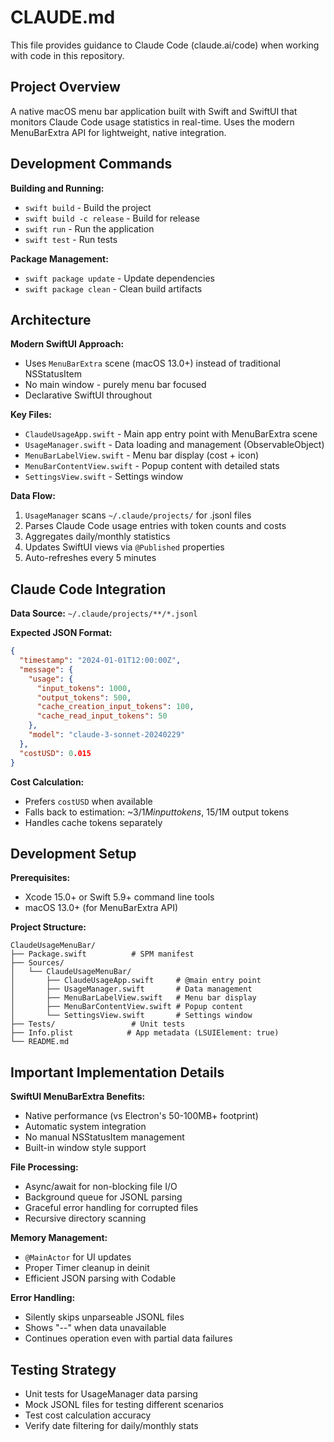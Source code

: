 # CLAUDE.md

This file provides guidance to Claude Code (claude.ai/code) when working with code in this repository.

## Project Overview

A native macOS menu bar application built with Swift and SwiftUI that monitors Claude Code usage statistics in real-time. Uses the modern MenuBarExtra API for lightweight, native integration.

## Development Commands

**Building and Running:**
- `swift build` - Build the project
- `swift build -c release` - Build for release
- `swift run` - Run the application
- `swift test` - Run tests

**Package Management:**
- `swift package update` - Update dependencies
- `swift package clean` - Clean build artifacts

## Architecture

**Modern SwiftUI Approach:**
- Uses `MenuBarExtra` scene (macOS 13.0+) instead of traditional NSStatusItem
- No main window - purely menu bar focused
- Declarative SwiftUI throughout

**Key Files:**
- `ClaudeUsageApp.swift` - Main app entry point with MenuBarExtra scene
- `UsageManager.swift` - Data loading and management (ObservableObject)
- `MenuBarLabelView.swift` - Menu bar display (cost + icon)  
- `MenuBarContentView.swift` - Popup content with detailed stats
- `SettingsView.swift` - Settings window

**Data Flow:**
1. `UsageManager` scans `~/.claude/projects/` for .jsonl files
2. Parses Claude Code usage entries with token counts and costs
3. Aggregates daily/monthly statistics
4. Updates SwiftUI views via `@Published` properties
5. Auto-refreshes every 5 minutes

## Claude Code Integration

**Data Source:** `~/.claude/projects/**/*.jsonl`

**Expected JSON Format:**
```json
{
  "timestamp": "2024-01-01T12:00:00Z",
  "message": {
    "usage": {
      "input_tokens": 1000,
      "output_tokens": 500,
      "cache_creation_input_tokens": 100,
      "cache_read_input_tokens": 50
    },
    "model": "claude-3-sonnet-20240229"
  },
  "costUSD": 0.015
}
```

**Cost Calculation:**
- Prefers `costUSD` when available
- Falls back to estimation: ~$3/1M input tokens, ~$15/1M output tokens
- Handles cache tokens separately

## Development Setup

**Prerequisites:**
- Xcode 15.0+ or Swift 5.9+ command line tools
- macOS 13.0+ (for MenuBarExtra API)

**Project Structure:**
```
ClaudeUsageMenuBar/
├── Package.swift          # SPM manifest
├── Sources/
│   └── ClaudeUsageMenuBar/
│       ├── ClaudeUsageApp.swift     # @main entry point
│       ├── UsageManager.swift       # Data management
│       ├── MenuBarLabelView.swift   # Menu bar display
│       ├── MenuBarContentView.swift # Popup content
│       └── SettingsView.swift       # Settings window
├── Tests/                 # Unit tests
├── Info.plist            # App metadata (LSUIElement: true)
└── README.md
```

## Important Implementation Details

**SwiftUI MenuBarExtra Benefits:**
- Native performance (vs Electron's 50-100MB+ footprint)
- Automatic system integration
- No manual NSStatusItem management
- Built-in window style support

**File Processing:**
- Async/await for non-blocking file I/O
- Background queue for JSONL parsing
- Graceful error handling for corrupted files
- Recursive directory scanning

**Memory Management:**
- `@MainActor` for UI updates
- Proper Timer cleanup in deinit
- Efficient JSON parsing with Codable

**Error Handling:**
- Silently skips unparseable JSONL files
- Shows "--" when data unavailable
- Continues operation even with partial data failures

## Testing Strategy

- Unit tests for UsageManager data parsing
- Mock JSONL files for testing different scenarios
- Test cost calculation accuracy
- Verify date filtering for daily/monthly stats